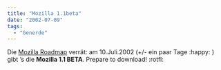 ```yaml
---
title: "Mozilla 1.1beta"
date: "2002-07-09"
tags:
  - "Generde"
---
```


Die [Mozilla Roadmap](http://www.couchblog.de/imageimport07/branching-2002-06-04.php) verrät: am 10.Juli.2002 (+/- ein paar Tage :happy: ) gibt ’s die **Mozilla 1.1 BETA**. Prepare to download! :rotfl:
